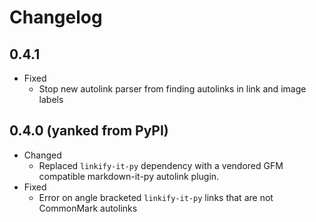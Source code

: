 # Changelog

## 0.4.1

- Fixed
  - Stop new autolink parser from finding autolinks in link and image labels

## 0.4.0 (yanked from PyPI)

- Changed
  - Replaced `linkify-it-py` dependency with a vendored GFM compatible markdown-it-py autolink plugin.
- Fixed
  - Error on angle bracketed `linkify-it-py` links that are not CommonMark autolinks

